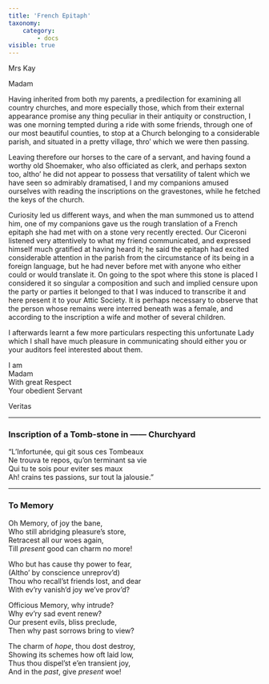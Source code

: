 ```yaml
---
title: 'French Epitaph'
taxonomy:
    category:
        - docs
visible: true
---
```


<div class="author">Mrs Kay</div>

Madam  
  
Having inherited from both my parents, a predilection for examining all country churches, and more especially those, which from their external appearance promise any thing peculiar in their antiquity or construction, I was one morning tempted during a ride with some friends, through one of our most beautiful counties, to stop at a Church belonging to a considerable parish, and situated in a pretty village, thro’ which we were then passing.  
  
Leaving therefore our horses to the care of a servant, and having found a worthy old Shoemaker, who also officiated as clerk, and perhaps sexton too, altho’ he did not appear to possess that versatility of talent which we have seen so admirably dramatised, I and my companions amused ourselves with reading the inscriptions on the gravestones, while he fetched the keys of the church.  
  
Curiosity led us different ways, and when the man summoned us to attend him, one of my companions gave us the rough translation of a French epitaph she had met with on a stone very recently erected. Our Ciceroni listened very attentively to what my friend communicated, and expressed himself much gratified at having heard it; he said the epitaph had excited considerable attention in the parish from the circumstance of its being in a foreign language, but he had never before met with anyone who either could or would translate it. On going to the spot where this stone is placed I considered it so singular a composition and such and implied censure upon the party or parties it belonged to that I was induced to transcribe it and here present it to your Attic Society. It is perhaps necessary to observe that the person whose remains were interred beneath was a female, and according to the inscription a wife and mother of several children.  
  
I afterwards learnt a few more particulars respecting this unfortunate Lady which I shall have much pleasure in communicating should either you or your auditors feel interested about them.  
  
I am  
Madam  
With great Respect  
Your obedient Servant  

Veritas

---
  
### Inscription of a Tomb-stone in —— Churchyard  
  
“L’Infortunée, qui git sous ces Tombeaux  
Ne trouva te repos, qu’on terminant sa vie  
Qui tu te sois pour eviter ses maux  
Ah! crains tes passions, sur tout la jalousie.”  
  
---
  
### To Memory  
  
Oh Memory, of joy the bane,  
Who still abridging pleasure’s store,  
Retracest all our woes again,  
Till *present* good can charm no more!  
  
Who but has cause thy power to fear,  
(Altho’ by conscience unreprov’d)  
Thou who recall’st friends lost, and dear  
With ev’ry vanish’d joy we’ve prov’d?  
  
Officious Memory, why intrude?  
Why ev’ry sad event renew?  
Our present evils, bliss preclude,  
Then why past sorrows bring to view?  
  
The charm of *hope*, thou dost destroy,  
Showing its schemes how oft laid low,  
Thus thou dispel’st e’en transient joy,  
And in the *past*, give *present* woe!